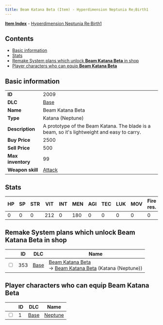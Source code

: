 ```yaml
---
title: Beam Katana Beta (Item) - Hyperdimension Neptunia Re;Birth1
---
```


[**Item Index**](/neptunia/rb1/item/index.html) - [Hyperdimension Neptunia Re;Birth1](/neptunia/rb1)

## Contents

- [Basic information](#basic-information)
- [Stats](#stats)
- [Remake System plans which unlock **Beam Katana Beta** in shop](#remake-system-plans-which-unlock-beam-katana-beta-in-shop)
- [Player characters who can equip **Beam Katana Beta**](#player-characters-who-can-equip-beam-katana-beta)
## Basic information

|   |   |
| -- | -- |
| **ID** | 2009 |
| **DLC** | [Base](/neptunia/rb1/dlc/1-base.html) |
| **Name** | Beam Katana Beta |
| **Type** | Katana (Neptune) |
| **Description** | A prototype of the Beam Katana. The blade is a beam, so it's lightweight and easy to carry. |
| **Buy Price** | 2500 |
| **Sell Price** | 500 |
| **Max inventory** | 99 |
| **Weapon skill** | [Attack](/neptunia/rb1/skill/1-1-attack.html) |


## Stats

| HP | SP | STR | VIT | INT | MEN | AGI | TEC | LUK | MOV | Fire res. | Ice res. | Wind res. | Lightning res. |
| -- | -- | --- | --- | --- | --- | --- | --- | --- | --- | --------- | -------- | --------- | -------------- |
| 0 | 0 | 0 | 212 | 0 | 180 | 0 | 0 | 0 | 0 | 0 | 0 | 0 | 0 |


## Remake System plans which unlock **Beam Katana Beta** in shop

|    | ID | DLC | Name |
| -- | -- | --- | ---- |
| <input type="checkbox" id="rb1-remake-1-353" class="trackbox" /> | 353 | [Base](/neptunia/rb1/dlc/1-base.html) | [Beam Katana Beta](/neptunia/rb1/remake/1-353-beam-katana-beta.html)<br /> → [Beam Katana Beta](/neptunia/rb1/item/1-2009-beam-katana-beta.html) (Katana (Neptune)) |


## Player characters who can equip **Beam Katana Beta**

|    | ID | DLC | Name |
| -- | -- | --- | ---- |
| <input type="checkbox" id="rb1-player-1-1" class="trackbox" /> | 1 | [Base](/neptunia/rb1/dlc/1-base.html) | [Neptune](/neptunia/rb1/player/1-1-neptune.html) |
